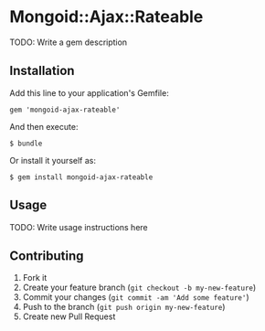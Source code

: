 # Mongoid::Ajax::Rateable

TODO: Write a gem description

## Installation

Add this line to your application's Gemfile:

    gem 'mongoid-ajax-rateable'

And then execute:

    $ bundle

Or install it yourself as:

    $ gem install mongoid-ajax-rateable

## Usage

TODO: Write usage instructions here

## Contributing

1. Fork it
2. Create your feature branch (`git checkout -b my-new-feature`)
3. Commit your changes (`git commit -am 'Add some feature'`)
4. Push to the branch (`git push origin my-new-feature`)
5. Create new Pull Request

